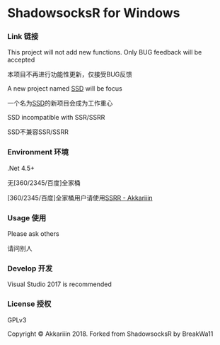 ShadowsocksR for Windows
=======================

### Link 链接

This project will not add new functions. Only BUG feedback will be accepted

本项目不再进行功能性更新，仅接受BUG反馈

A new project named [SSD](https://github.com/CGDF-Github/SSD-Windows) will be focus

一个名为[SSD](https://github.com/CGDF-Github/SSD-Windows)的新项目会成为工作重心

SSD incompatible with SSR/SSRR

SSD不兼容SSR/SSRR

### Environment 环境

.Net 4.5+

无\[360/2345/百度\]全家桶

\[360/2345/百度\]全家桶用户请使用[SSRR - Akkariiin](https://github.com/shadowsocksrr/shadowsocksr-csharp)

### Usage 使用

Please ask others

请问别人

### Develop 开发

Visual Studio 2017 is recommended

### License 授权

GPLv3

Copyright © Akkariiin 2018. Forked from ShadowsocksR by BreakWa11
